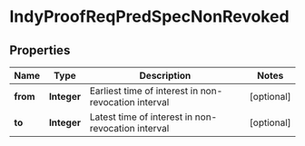 

# IndyProofReqPredSpecNonRevoked


## Properties

Name | Type | Description | Notes
------------ | ------------- | ------------- | -------------
**from** | **Integer** | Earliest time of interest in non-revocation interval |  [optional]
**to** | **Integer** | Latest time of interest in non-revocation interval |  [optional]



